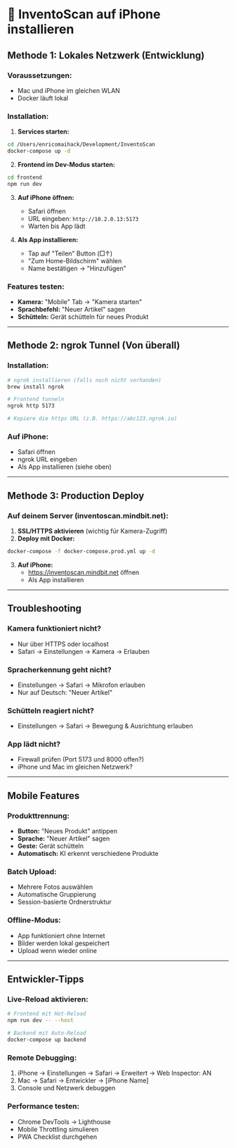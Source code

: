 # 📱 InventoScan auf iPhone installieren

## Methode 1: Lokales Netzwerk (Entwicklung)

### Voraussetzungen:
- Mac und iPhone im gleichen WLAN
- Docker läuft lokal

### Installation:

1. **Services starten:**
```bash
cd /Users/enricomaihack/Development/InventoScan
docker-compose up -d
```

2. **Frontend im Dev-Modus starten:**
```bash
cd frontend
npm run dev
```

3. **Auf iPhone öffnen:**
   - Safari öffnen
   - URL eingeben: `http://10.2.0.13:5173`
   - Warten bis App lädt

4. **Als App installieren:**
   - Tap auf "Teilen" Button (□↑)
   - "Zum Home-Bildschirm" wählen
   - Name bestätigen → "Hinzufügen"

### Features testen:
- **Kamera:** "Mobile" Tab → "Kamera starten"
- **Sprachbefehl:** "Neuer Artikel" sagen
- **Schütteln:** Gerät schütteln für neues Produkt

---

## Methode 2: ngrok Tunnel (Von überall)

### Installation:
```bash
# ngrok installieren (falls noch nicht vorhanden)
brew install ngrok

# Frontend tunneln
ngrok http 5173

# Kopiere die https URL (z.B. https://abc123.ngrok.io)
```

### Auf iPhone:
- Safari öffnen
- ngrok URL eingeben
- Als App installieren (siehe oben)

---

## Methode 3: Production Deploy

### Auf deinem Server (inventoscan.mindbit.net):

1. **SSL/HTTPS aktivieren** (wichtig für Kamera-Zugriff)
2. **Deploy mit Docker:**
```bash
docker-compose -f docker-compose.prod.yml up -d
```

3. **Auf iPhone:**
   - https://inventoscan.mindbit.net öffnen
   - Als App installieren

---

## Troubleshooting

### Kamera funktioniert nicht?
- Nur über HTTPS oder localhost
- Safari → Einstellungen → Kamera → Erlauben

### Spracherkennung geht nicht?
- Einstellungen → Safari → Mikrofon erlauben
- Nur auf Deutsch: "Neuer Artikel"

### Schütteln reagiert nicht?
- Einstellungen → Safari → Bewegung & Ausrichtung erlauben

### App lädt nicht?
- Firewall prüfen (Port 5173 und 8000 offen?)
- iPhone und Mac im gleichen Netzwerk?

---

## Mobile Features

### Produkttrennung:
- **Button:** "Neues Produkt" antippen
- **Sprache:** "Neuer Artikel" sagen
- **Geste:** Gerät schütteln
- **Automatisch:** KI erkennt verschiedene Produkte

### Batch Upload:
- Mehrere Fotos auswählen
- Automatische Gruppierung
- Session-basierte Ordnerstruktur

### Offline-Modus:
- App funktioniert ohne Internet
- Bilder werden lokal gespeichert
- Upload wenn wieder online

---

## Entwickler-Tipps

### Live-Reload aktivieren:
```bash
# Frontend mit Hot-Reload
npm run dev -- --host

# Backend mit Auto-Reload
docker-compose up backend
```

### Remote Debugging:
1. iPhone → Einstellungen → Safari → Erweitert → Web Inspector: AN
2. Mac → Safari → Entwickler → [iPhone Name]
3. Console und Netzwerk debuggen

### Performance testen:
- Chrome DevTools → Lighthouse
- Mobile Throttling simulieren
- PWA Checklist durchgehen